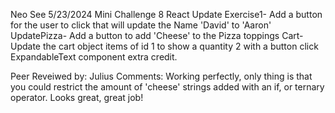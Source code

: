 Neo See
5/23/2024
Mini Challenge 8 React Update
Exercise1- Add a button for the user to click that will update the Name 'David' to 'Aaron'
UpdatePizza- Add a button to add 'Cheese' to the Pizza toppings
Cart- Update the cart object items of id 1 to show a quantity 2 with a button click
ExpandableText component extra credit.

Peer Reveiwed by: Julius
Comments: Working perfectly, only thing is that you could restrict the amount of 'cheese' strings added with an if, or ternary operator. Looks great, great job!
